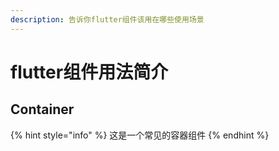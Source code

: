 ```yaml
---
description: 告诉你flutter组件该用在哪些使用场景
---
```


# flutter组件用法简介

## Container

{% hint style="info" %}
这是一个常见的容器组件
{% endhint %}



